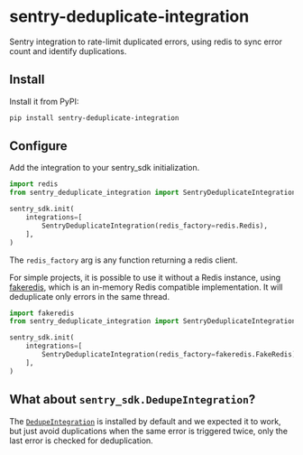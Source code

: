 # sentry-deduplicate-integration

Sentry integration to rate-limit duplicated errors, using redis to sync error
count and identify duplications.

## Install

Install it from PyPI:

```bash
pip install sentry-deduplicate-integration
```

## Configure

Add the integration to your sentry_sdk initialization.

```python
import redis
from sentry_deduplicate_integration import SentryDeduplicateIntegration

sentry_sdk.init(
    integrations=[
        SentryDeduplicateIntegration(redis_factory=redis.Redis),
    ],
)
```

The `redis_factory` arg is any function returning a redis client.

For simple projects, it is possible to use it without a Redis instance, using
[fakeredis](https://pypi.org/project/fakeredis/), which is an in-memory
Redis compatible implementation. It will deduplicate only errors in the same
thread.

```python
import fakeredis
from sentry_deduplicate_integration import SentryDeduplicateIntegration

sentry_sdk.init(
    integrations=[
        SentryDeduplicateIntegration(redis_factory=fakeredis.FakeRedis),
    ],
)
```

## What about `sentry_sdk.DedupeIntegration`?

The [`DedupeIntegration`](https://docs.sentry.io/platforms/python/configuration/integrations/default-integrations/#deduplication)
is installed by default and we expected it to work, but just avoid duplications
when the same error is triggered twice, only the last error is checked for deduplication.
